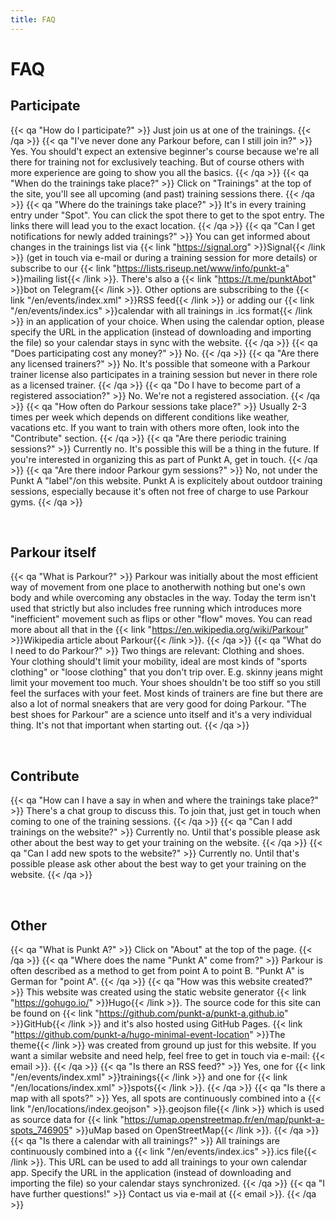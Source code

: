 ```yaml
---
title: FAQ
---
```

# FAQ

## Participate
{{< qa "How do I participate?" >}}
Just join us at one of the trainings.
{{< /qa >}}
{{< qa "I've never done any Parkour before, can I still join in?" >}}
Yes. You should't expect an extensive beginner's course because we're all there for training not for exclusively teaching. But of course others with more experience are going to show you all the basics.
{{< /qa >}}
{{< qa "When do the trainings take place?" >}}
Click on "Trainings" at the top of the site, you'll see all upcoming (and past) training sessions there.
{{< /qa >}}
{{< qa "Where do the trainings take place?" >}}
It's in every training entry under "Spot". You can click the spot there to get to the spot entry. The links there will lead you to the exact location.
{{< /qa >}}
{{< qa "Can I get notifications for newly added trainings?" >}}
You can get informed about changes in the trainings list via {{< link "https://signal.org" >}}Signal{{< /link >}} (get in touch via e-mail or during a training session for more details) or subscribe to our {{< link "https://lists.riseup.net/www/info/punkt-a" >}}mailing list{{< /link >}}. There's also a {{< link "https://t.me/punktAbot" >}}bot on Telegram{{< /link >}}. Other options are subscribing to the {{< link "/en/events/index.xml" >}}RSS feed{{< /link >}} or adding our {{< link "/en/events/index.ics" >}}calendar with all trainings in .ics format{{< /link >}} in an application of your choice. When using the calendar option, please specify the URL in the application (instead of downloading and importing the file) so your calendar stays in sync with the website.
{{< /qa >}}
{{< qa "Does participating cost any money?" >}}
No.
{{< /qa >}}
{{< qa "Are there any licensed trainers?" >}}
No. It's possible that someone with a Parkour trainer license also participates in a training session but never in there role as a licensed trainer.
{{< /qa >}}
{{< qa "Do I have to become part of a registered association?" >}}
No. We're not a registered association.
{{< /qa >}}
{{< qa "How often do Parkour sessions take place?" >}}
Usually 2-3 times per week which depends on different conditions like weather, vacations etc. If you want to train with others more often, look into the "Contribute" section.
{{< /qa >}}
{{< qa "Are there periodic training sessions?" >}}
Currently no. It's possible this will be a thing in the future. If you're interested in organizing this as part of Punkt A, get in touch.
{{< /qa >}}
{{< qa "Are there indoor Parkour gym sessions?" >}}
No, not under the Punkt A "label"/on this website. Punkt A is explicitely about outdoor training sessions, especially because it's often not free of charge to use Parkour gyms.
{{< /qa >}}

&nbsp;
## Parkour itself
{{< qa "What is Parkour?" >}}
Parkour was initially about the most efficient way of movement from one place to anotherwith nothing but one's own body and while overcoming any obstacles in the way. Today the term isn't used that strictly but also includes free running which introduces more "inefficient" movement such as flips or other "flow" moves. You can read more about all that in the {{< link "https://en.wikipedia.org/wiki/Parkour" >}}Wikipedia article about Parkour{{< /link >}}.
{{< /qa >}}
{{< qa "What do I need to do Parkour?" >}}
Two things are relevant: Clothing and shoes. Your clothing should't limit your mobility, ideal are most kinds of "sports clothing" or "loose clothing" that you don't trip over. E.g. skinny jeans might limit your movement too much. Your shoes shouldn't be too stiff so you still feel the surfaces with your feet. Most kinds of trainers are fine but there are also a lot of normal sneakers that are very good for doing Parkour. "The best shoes for Parkour" are a science unto itself and it's a very individual thing. It's not that important when starting out.
{{< /qa >}}

&nbsp;
## Contribute
{{< qa "How can I have a say in when and where the trainings take place?" >}}
There's a chat group to discuss this. To join that, just get in touch when coming to one of the training sessions.
{{< /qa >}}
{{< qa "Can I add trainings on the website?" >}}
Currently no. Until that's possible please ask other about the best way to get your training on the website.
{{< /qa >}}
{{< qa "Can I add new spots to the website?" >}}
Currently no. Until that's possible please ask other about the best way to get your training on the website.
{{< /qa >}}


&nbsp;
## Other
{{< qa "What is Punkt A?" >}}
Click on "About" at the top of the page.
{{< /qa >}}
{{< qa "Where does the name \"Punkt A\" come from?" >}}
Parkour is often described as a method to get from point A to point B. "Punkt A" is German for "point A".
{{< /qa >}}
{{< qa "How was this website created?" >}}
This website was created using the static website generator {{< link "https://gohugo.io/" >}}Hugo{{< /link >}}. The source code for this site can be found on {{< link "https://github.com/punkt-a/punkt-a.github.io" >}}GitHub{{< /link >}} and it's also hosted using GitHub Pages. {{< link "https://github.com/punkt-a/hugo-minimal-event-location" >}}The theme{{< /link >}} was created from ground up just for this website. If you want a similar website and need help, feel free to get in touch via e-mail: {{< email >}}.
{{< /qa >}}
{{< qa "Is there an RSS feed?" >}}
Yes, one for {{< link "/en/events/index.xml" >}}trainings{{< /link >}} and one for {{< link "/en/locations/index.xml" >}}spots{{< /link >}}.
{{< /qa >}}
{{< qa "Is there a map with all spots?" >}}
Yes, all spots are continuously combined into a {{< link "/en/locations/index.geojson" >}}.geojson file{{< /link >}} which is used as source data for {{< link "https://umap.openstreetmap.fr/en/map/punkt-a-spots_746905" >}}uMap based on OpenStreetMap{{< /link >}}.
{{< /qa >}}
{{< qa "Is there a calendar with all trainings?" >}}
All trainings are continuously combined into a {{< link "/en/events/index.ics" >}}.ics file{{< /link >}}. This URL can be used to add all trainings to your own calendar app. Specify the URL in the application (instead of downloading and importing the file) so your calendar stays synchronized.
{{< /qa >}}
{{< qa "I have further questions!" >}}
Contact us via e-mail at {{< email >}}.
{{< /qa >}}
